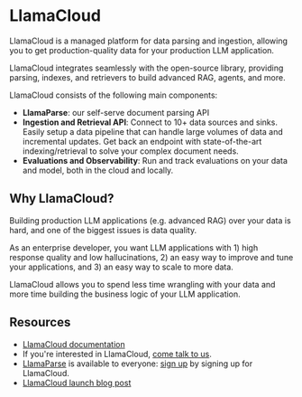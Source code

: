 # LlamaCloud

LlamaCloud is a managed platform for data parsing and ingestion, allowing you to get production-quality data for your production LLM application.

LlamaCloud integrates seamlessly with the open-source library, providing parsing, indexes, and retrievers to build advanced RAG, agents, and more.

LlamaCloud consists of the following main components:

- **LlamaParse**: our self-serve document parsing API
- **Ingestion and Retrieval API**: Connect to 10+ data sources and sinks. Easily setup a data pipeline that can handle large volumes of data and incremental updates. Get back an endpoint with state-of-the-art indexing/retrieval to solve your complex document needs.
- **Evaluations and Observability**: Run and track evaluations on your data and model, both in the cloud and locally.

## Why LlamaCloud?

Building production LLM applications (e.g. advanced RAG) over your data is hard, and one of the biggest issues is data quality.

As an enterprise developer, you want LLM applications with 1) high response quality and low hallucinations, 2) an easy way to improve and tune your applications, and 3) an easy way to scale to more data.

LlamaCloud allows you to spend less time wrangling with your data and more time building the business logic of your LLM application.

## Resources

- [LlamaCloud documentation](https://docs.cloud.llamaindex.ai/)
- If you're interested in LlamaCloud, [come talk to us](https://www.llamaindex.ai/contact).
- [LlamaParse](./llama_parse.md) is available to everyone: [sign up](cloud.llamaindex.ai) by signing up for LlamaCloud.
- [LlamaCloud launch blog post](https://www.llamaindex.ai/blog/introducing-llamacloud-and-llamaparse-af8cedf9006b)
